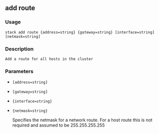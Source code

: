 ## add route

### Usage

`stack add route {address=string} {gateway=string} [interface=string] [netmask=string]`

### Description


	Add a route for all hosts in the cluster

	

### Parameters
* `[address=string]`
* `[gateway=string]`
* `{interface=string}`
* `{netmask=string}`

   Specifies the netmask for a network route.  For a host route
	this is not required and assumed to be 255.255.255.255


